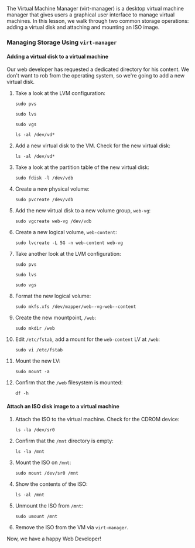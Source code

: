 The Virtual Machine Manager (virt-manager) is a desktop virtual machine manager that gives users a graphical user interface to manage virtual machines.  In this lesson, we walk through two common storage operations: adding a virtual disk and attaching and mounting an ISO image.

### Managing Storage Using `virt-manager`

#### Adding a virtual disk to a virtual machine

Our web developer has requested a dedicated directory for his content.  We don't want to rob from the operating system, so we're going to add a new virtual disk.

1. Take a look at the LVM configuration:
    ```
    sudo pvs
    ```
    ```
    sudo lvs
    ```
    ```
    sudo vgs
    ```
    ```
    ls -al /dev/vd*
    ```
2. Add a new virtual disk to the VM.  Check for the new virtual disk:
    ```
    ls -al /dev/vd*
    ```
3. Take a look at the partition table of the new virtual disk:
    ```
    sudo fdisk -l /dev/vdb
    ```
4. Create a new physical volume:
    ```
    sudo pvcreate /dev/vdb
    ```
5. Add the new virtual disk to a new volume group, `web-vg`:
    ```
    sudo vgcreate web-vg /dev/vdb
    ```
6. Create a new logical volume, `web-content`:
    ```
    sudo lvcreate -L 5G -n web-content web-vg
    ```
7. Take another look at the LVM configuration:
    ```
    sudo pvs
    ```
    ```
    sudo lvs
    ```
    ```
    sudo vgs
    ```
8. Format the new logical volume:
    ```
    sudo mkfs.xfs /dev/mapper/web--vg-web--content
    ```
9. Create the new mountpoint, `/web`:
    ```
    sudo mkdir /web
    ```
10. Edit `/etc/fstab`, add a mount for the `web-content` LV at `/web`:
    ```
    sudo vi /etc/fstab
    ```
11. Mount the new LV:
    ```
    sudo mount -a
    ```
12. Confirm that the `/web` filesystem is mounted:
    ```
    df -h
    ```

#### Attach an ISO disk image to a virtual machine

1. Attach the ISO to the virtual machine.  Check for the CDROM device:
    ```
    ls -la /dev/sr0
    ```
2. Confirm that the `/mnt` directory is empty:
    ```
    ls -la /mnt
    ```
3. Mount the ISO on `/mnt`:
    ```
    sudo mount /dev/sr0 /mnt
    ```
4. Show the contents of the ISO:
    ```
    ls -al /mnt
    ```
5. Unmount the ISO from `/mnt`:
    ```
    sudo umount /mnt
    ```
6. Remove the ISO from the VM via `virt-manager`.

Now, we have a happy Web Developer!